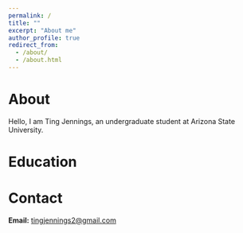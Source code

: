 ```yaml
---
permalink: /
title: ""
excerpt: "About me"
author_profile: true
redirect_from: 
  - /about/
  - /about.html
---
```


# About

Hello, I am Ting Jennings, an undergraduate student at Arizona State University.



# Education



# Contact

**Email:** tingjennings2@gmail.com

